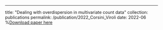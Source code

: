 ---
title: "Dealing with overdispersion in multivariate count data"
collection: publications
permalink: /publication/2022_Corsini_Viroli 
date: 2022-06
%[Download paper here](https://doi.org/10.1016/j.csda.2022.107447)

